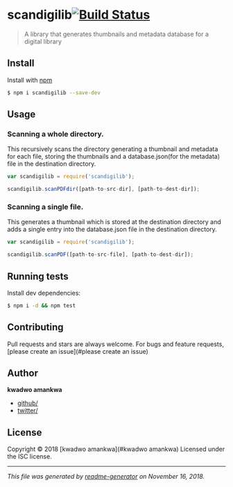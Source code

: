 # scandigilib[![Build Status](https://travis-ci.org/citisolo/scandigilib.svg?branch=master)](https://travis-ci.org/citisolo/scandigilib)

> A library that generates thumbnails and metadata database for a digital library

## Install

Install with [npm](https://www.npmjs.com/)

```sh
$ npm i scandigilib --save-dev
```

## Usage

### Scanning a whole directory.

This recursively scans the directory generating a thumbnail and metadata for
each file, storing the thumbnails and a database.json(for the metadata) file in the destination directory.  

```js
var scandigilib = require('scandigilib');

scandigilib.scanPDFdir([path-to-src-dir], [path-to-dest-dir]);

```

### Scanning a single file.

This generates a thumbnail which is stored at the destination directory and adds a single entry into the database.json file in the destination directory.


```js
var scandigilib = require('scandigilib');

scandigilib.scanPDF([path-to-src-file], [path-to-dest-dir]);

```

## Running tests

Install dev dependencies:

```sh
$ npm i -d && npm test
```

## Contributing

Pull requests and stars are always welcome. For bugs and feature requests, [please create an issue](#please create an issue)

## Author

**kwadwo amankwa**

* [github/](https://github.com/citisolo)
* [twitter/](http://twitter.com/)

## License

Copyright © 2018 [kwadwo amankwa](#kwadwo amankwa)
Licensed under the ISC license.

***

_This file was generated by [readme-generator](https://github.com/jonschlinkert/readme-generator) on November 16, 2018._

